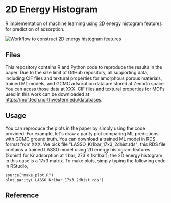 # 2D Energy Histogram
R implementation of machine learning using 2D energy histogram features for prediction of adsorption.<br/>

![Workflow to construct 2D energy histogram features](https://github.com/snurr-group/2D-energy-histogram/blob/main/feature_engineering_scheme.jpg)


## Files
This repository contains R and Python code to reproduce the results in the paper. Due to the size limit of GitHub repository, all supporting data, including CIF files and textural properties for amorphous porous materials, trained ML models, and GCMC adsorption data are stored at Zenodo space. You can acess those data at XXX. CIF files and textural properties for MOFs used in this work can be downloaded at https://mof.tech.northwestern.edu/databases.

## Usage
You can reproduce the plots in the paper by simply using the code provided. For example, let's draw a parity plot comparing ML predictions with GCMC ground truth. You can download a trained ML model in RDS format from XXX. We pick file "LASSO_Kr1bar_17x3_2dhist.rds"; this RDS file contains a trained LASSO model using 2D energy histogram features (2dhist) for Kr adsorption at 1 bar, 273 K (Kr1bar); the 2D energy histogram in this case is a 17x3 matrix. To make plots, simply typing the following code in RStudio,
```
source("make_plot.R")
plot_parity('LASSO_Kr1bar_17x3_2dhist.rds')
```



## Reference

